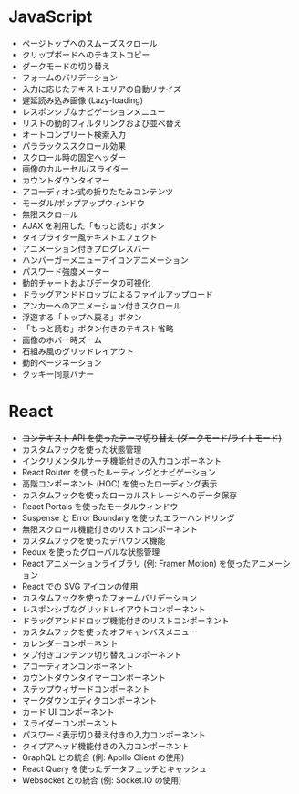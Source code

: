 # JavaScript

- ページトップへのスムーズスクロール
- クリップボードへのテキストコピー
- ダークモードの切り替え
- フォームのバリデーション
- 入力に応じたテキストエリアの自動リサイズ
- 遅延読み込み画像 (Lazy-loading)
- レスポンシブなナビゲーションメニュー
- リストの動的フィルタリングおよび並べ替え
- オートコンプリート検索入力
- パララックススクロール効果
- スクロール時の固定ヘッダー
- 画像のカルーセル/スライダー
- カウントダウンタイマー
- アコーディオン式の折りたたみコンテンツ
- モーダル/ポップアップウィンドウ
- 無限スクロール
- AJAX を利用した「もっと読む」ボタン
- タイプライター風テキストエフェクト
- アニメーション付きプログレスバー
- ハンバーガーメニューアイコンアニメーション
- パスワード強度メーター
- 動的チャートおよびデータの可視化
- ドラッグアンドドロップによるファイルアップロード
- アンカーへのアニメーション付きスクロール
- 浮遊する「トップへ戻る」ボタン
- 「もっと読む」ボタン付きのテキスト省略
- 画像のホバー時ズーム
- 石組み風のグリッドレイアウト
- 動的ページネーション
- クッキー同意バナー

# React

- ~~コンテキスト API を使ったテーマ切り替え (ダークモード/ライトモード)~~
- カスタムフックを使った状態管理
- インクリメンタルサーチ機能付きの入力コンポーネント
- React Router を使ったルーティングとナビゲーション
- 高階コンポーネント (HOC) を使ったローディング表示
- カスタムフックを使ったローカルストレージへのデータ保存
- React Portals を使ったモーダルウィンドウ
- Suspense と Error Boundary を使ったエラーハンドリング
- 無限スクロール機能付きのリストコンポーネント
- カスタムフックを使ったデバウンス機能
- Redux を使ったグローバルな状態管理
- React アニメーションライブラリ (例: Framer Motion) を使ったアニメーション
- React での SVG アイコンの使用
- カスタムフックを使ったフォームバリデーション
- レスポンシブなグリッドレイアウトコンポーネント
- ドラッグアンドドロップ機能付きのリストコンポーネント
- カスタムフックを使ったオフキャンバスメニュー
- カレンダーコンポーネント
- タブ付きコンテンツ切り替えコンポーネント
- アコーディオンコンポーネント
- カウントダウンタイマーコンポーネント
- ステップウィザードコンポーネント
- マークダウンエディタコンポーネント
- カード UI コンポーネント
- スライダーコンポーネント
- パスワード表示切り替え付きの入力コンポーネント
- タイプアヘッド機能付きの入力コンポーネント
- GraphQL との統合 (例: Apollo Client の使用)
- React Query を使ったデータフェッチとキャッシュ
- Websocket との統合 (例: Socket.IO の使用)
